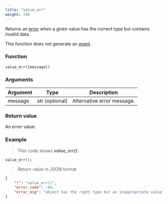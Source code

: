 ```yaml
---
title: "value_err"
weight: 198
---
```


Returns an [error](../../data-types/error) when a given value has the correct type but contains invalid data.

This function does *not* generate an [event](../../overview/events).

### Function
`value_err([message])`

### Arguments
Argument | Type | Description
-------- | ---- | -----------
message | str (optional) | Alternative error message.

### Return value
An error value.

### Example

> This code shows ***value_err()***:

```thingsdb,json_response
value_err();
```

> Return value in JSON format

```json
{
    "!": "value_err()",
    "error_code": -60,
    "error_msg": "object has the right type but an inappropriate value"
}
```
